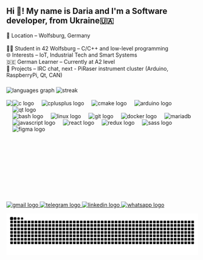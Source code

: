 
<h2 align="left">Hi 👋! My name is Daria and I'm a Software developer, from Ukraine🇺🇦</h2>


<p align="left">📍 Location – Wolfsburg, Germany<br><br>👩‍💻 Student in 42 Wolfsburg – C/C++ and low-level programming<br>🌐 Interests – IoT, Industrial Tech and Smart Systems<br>🇩🇪 German Learner – Currently at A2 level<br>🔧 Projects – IRC chat, next - PiRaser instrument cluster (Arduino, RaspberryPi, Qt, CAN)</p>

###
<div align="left">
  <img src="https://github-readme-stats.vercel.app/api/top-langs/?username=daryark&layout=donut&theme=transparent&hide_border=true" height="150" alt="languages graph" />
  <img src="https://github-readme-streak-stats.herokuapp.com?user=daryark&theme=transparent&hide_border=true" height="150" alt="streak" />
  <!--<img src="https://github-readme-stats.vercel.app/api?username=daryark&theme=transparent&hide_border=true" height="150" alt="stats graph" />-->
</div>
<br />
<img align="left" height="250" src="https://i.postimg.cc/jqX5FdqV/freepik-upload-90621.jpg"  display="block" />

<div align="left">
  <img src="https://cdn.jsdelivr.net/gh/devicons/devicon/icons/c/c-original.svg" height="40" alt="c logo"  />
  <img width="12" />
  <img src="https://cdn.jsdelivr.net/gh/devicons/devicon/icons/cplusplus/cplusplus-original.svg" height="40" alt="cplusplus logo"  />
  <img width="12" />
  <img src="https://cdn.jsdelivr.net/gh/devicons/devicon/icons/cmake/cmake-original.svg" height="40" alt="cmake logo"  />
  <img width="12" />
  <img src="https://cdn.jsdelivr.net/gh/devicons/devicon/icons/arduino/arduino-original.svg" height="40" alt="arduino logo"  />
  <img width="12" />
  <img src="https://cdn.jsdelivr.net/gh/devicons/devicon/icons/qt/qt-original.svg" height="40" alt="qt logo"  />
  <br />
  <img src="https://cdn.jsdelivr.net/gh/devicons/devicon/icons/bash/bash-original.svg" height="40" alt="bash logo"  />
  <img width="12" />
  <!--<img src="https://cdn.jsdelivr.net/gh/devicons/devicon/icons/ubuntu/ubuntu-original.svg" height="40" alt="ubuntu logo"  />
  <img width="12" />-->
  <img src="https://cdn.jsdelivr.net/gh/devicons/devicon/icons/linux/linux-original.svg" height="40" alt="linux logo"  />
  <img width="12" />
  <img src="https://cdn.jsdelivr.net/gh/devicons/devicon/icons/git/git-original.svg" height="40" alt="git logo"  />
  <img width="12" />
  <img src="https://cdn.jsdelivr.net/gh/devicons/devicon/icons/docker/docker-original.svg" height="40" width="40" alt="docker logo"  />
  <img width="12" />
  <img src="https://www.vectorlogo.zone/logos/mariadb/mariadb-icon.svg" alt="mariadb" width="40" height="40"/>
  <img width="12" />
  <br />
  <img src="https://cdn.jsdelivr.net/gh/devicons/devicon/icons/javascript/javascript-original.svg" height="40" alt="javascript logo"  />
  <img width="12" />
  <img src="https://cdn.jsdelivr.net/gh/devicons/devicon/icons/react/react-original.svg" height="40" alt="react logo"  />
  <img width="12" />
  <img src="https://cdn.jsdelivr.net/gh/devicons/devicon/icons/redux/redux-original.svg" height="40" alt="redux logo"  />
  <img width="12" />
  <img src="https://cdn.jsdelivr.net/gh/devicons/devicon/icons/sass/sass-original.svg" height="40" alt="sass logo"  />
  <img width="12" />
  <img src="https://cdn.jsdelivr.net/gh/devicons/devicon/icons/figma/figma-original.svg" height="40" alt="figma logo"  />
  <img width="12" />
</div>

<br clear="both" />
<br />
<div align="left">
  <a href="mailto:yarkovska11@gmail.com" target="_blank">
    <img src="https://img.shields.io/static/v1?message=Gmail&logo=gmail&label=&color=D14836&logoColor=white&labelColor=&style=for-the-badge" height="35" alt="gmail logo" />
  </a>
  <a href="https://t.me/dar_y_ark" target="_blank">
    <img src="https://img.shields.io/static/v1?message=Telegram&logo=telegram&label=&color=2CA5E0&logoColor=white&labelColor=&style=for-the-badge" height="35" alt="telegram logo" />
  </a>
  <a href="https://www.linkedin.com/in/dasha-yarkovska" target="_blank">
    <img src="https://img.shields.io/static/v1?message=LinkedIn&logo=linkedin&label=&color=0077B5&logoColor=white&labelColor=&style=for-the-badge" height="35" alt="linkedin logo" />
  </a>
  <a href="https://wa.me/4915158865386" target="_blank">
    <img src="https://img.shields.io/static/v1?message=Whatsapp&logo=whatsapp&label=&color=25D366&logoColor=white&labelColor=&style=for-the-badge" height="35" alt="whatsapp logo" />
  </a>
<!--   <a href="https://yourworkspace.slack.com" target="_blank">
    <img src="https://img.shields.io/static/v1?message=Slack&logo=slack&label=&color=4A154B&logoColor=white&labelColor=&style=for-the-badge" height="35" alt="slack logo" />
  </a> -->
</div>


![Snake animation](https://raw.githubusercontent.com/daryark/daryark/output/github-contribution-grid-snake-dark.svg)

<!-- Proudly created with GPRM ( https://gprm.itsvg.in ) -->
